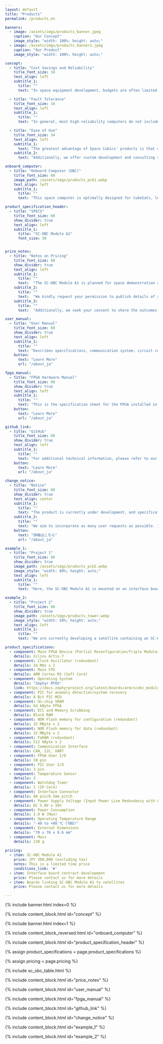 ```yaml
---
layout: default
title: "Products"
permalink: /products_en

banners:
  - image: /assets/imgs/products_banner.jpeg
    caption: "Our Concept"
    image_style: "width: 100%; height: auto;"
  - image: /assets/imgs/products_banner2.jpeg
    caption: "Our Product"
    image_style: "width: 100%; height: auto;"

concept:
  - title: "Cost Savings and Reliability"
    title_font_size: 34
    text_align: left
    subtitle_1:
      title: ""
      text: "In space equipment development, budgets are often limited, leading to the use of inexpensive general-purpose computers. However, concerns about their reliability in the harsh conditions of outer space, where radiation levels are extremely high, remain. One way to improve reliability is to use computers with radiation-resistant components, but these products are costly. Additionally, purchasing such equipment alone does not address all the challenges that arise during a space mission. Space Cubics offers cost-effective products that maintain the high reliability needed for space equipment."

  - title: "Fault Tolerance"
    title_font_size: 34
    text_align: left
    subtitle_1:
      title: ""
      text: "In general, most high-reliability computers do not include built-in fault tolerance features. Even if a computer is equipped with radiation-resistant components, strong radiation can still cause damage, such as data corruption. In space, if a hardware failure occurs, the parts cannot be replaced, and software issues are difficult to resolve remotely from the ground. Space Cubics' products are designed with numerous fault-tolerant features, based on the understanding that failures are inevitable and that quick recovery is crucial. For example, we can implement redundancy by running and linking multiple computers simultaneously, or by storing identical data in multiple locations to protect against data corruption. A majority vote system can then be used to verify the validity of the data. These features enable automatic recovery of both computers and data in the event of a failure."

  - title: "Ease of Use"
    title_font_size: 34
    text_align: left
    subtitle_1:
      text: "The greatest advantage of Space Cubics' products is that users can focus exclusively on developing the mission-specific features. In addition to fault tolerance functions, our products come with middleware and protocols commonly used in space equipment, such as ISS-compatible network protocols, TTEthernet, and cFS. We also support ROS (Robot Operating System), which is widely used in industries beyond space."
    subtitle_2:
      text: "Additionally, we offer custom development and consulting services for both software and hardware, including CPU boards and FPGAs.By offering affordable space computers and comprehensive space development support, Space Cubics simplifies entry into space development and contributes to the growth of the private space industry in Japan and across Asia."

onboard_computer:
  - title: "Onboard Computer (OBC)"
    title_font_size: 60
    image_path: /assets/imgs/products_pcb1.webp
    text_align: left
    subtitle_1:
      title: ""
      text: "This space computer is optimally designed for CubeSats, leveraging reliability design technology developed by JAXA for the International Space Station. Featuring Xilinx's Artix-7 FPGA, it offers flexible support for various interface types and quantities, tailored to each user's needs. It is also suitable for use in spacecraft beyond CubeSats, as well as for ground-based industrial applications."

product_specification_header:
  - title: "SPECS"
    title_font_size: 60
    show_divider: true
    text_align: left
    subtitle_1:
      title: "SC-OBC Module A1"
      font_size: 30


price_notes:
  - title: "Notes on Pricing"
    title_font_size: 60
    show_divider: true
    text_align: left
    subtitle_1:
      title: ""
      text:  "The SC-OBC Module A1 is planned for space demonstration aboard a satellite developed in-house. The listed price is a special, limited-time offer available only until the space demonstration."
    subtitle_2:
      title: ""
      text:  "We kindly request your permission to publish details of your purchase of this product on our website, social media platforms, and other channels."
    subtitle_3:
      title: ""
      text:  "Additionally, we seek your consent to share the outcomes of devices utilizing this product, whether launched into space or applied in terrestrial industries, on our website, social media, and similar outlets. We kindly request you to provide operational data from the use of this product in space. This data will remain confidential and will only include information related to the functionality and performance of this product. The purpose is to gather feedback for improving future product specifications. If you have any questions about the scope of the data request or the process for providing it, please feel free to contact us. We may request your participation in a survey to gather feedback on the usability and specifications of this product."

user_manual:
  - title: "User Manual"
    title_font_size: 60
    show_divider: true
    text_align: left
    subtitle_1:
      title: ""
      text: "Describes specifications, communication system, circuit configuration, etc. for SC-OBC Module A1."
    button:
      text: "Learn More"
      url: "/about_ja"

fpga_manual:
  - title: "FPGA Hardware Manual"
    title_font_size: 60
    show_divider: true
    text_align: left
    subtitle_1:
      title: ""
      text: "This is the specification sheet for the FPGA installed in the SC-OBC Module A1. It includes details on FPGA functions and register specifications essential for FPGA and software development."
    button:
      text: "Learn More"
      url: "/about_ja"

github_link:
  - title: "GitHub"
    title_font_size: 60
    show_divider: true
    text_align: left
    subtitle_1:
      title: ""
      text: "For additional technical information, please refer to our source code repositories."
    button:
      text: "Learn More"
      url: "/about_ja"

change_notice:
  - title: "Notice"
    title_font_size: 60
    show_divider: true
    text_align: center
    subtitle_1:
      title: ""
      text: "The product is currently under development, and specifications are subject to change without notice."
    subtitle_2:
      title: ""
      text: "We aim to incorporate as many user requests as possible. If you have any suggestions or requests, please don't hesitate to contact us."
    button:
      text: "詳細はこちら"
      url: "/about_ja"

example_1:
  - title: "Project 1"
    title_font_size: 60
    show_divider: true
    image_path: /assets/imgs/products_pcb2.webp
    image_style: "width: 80%; height: auto;"
    text_align: left
    subtitle_1:
      title: ""
      text: "Here, the SC-OBC Module A1 is mounted on an interface board designed to match the PC104 form factor for use in satellites."

example_2:
  - title: "Project 2"
    title_font_size: 60
    show_divider: true
    image_path: /assets/imgs/products_tower.webp
    image_style: "width: 50%; height: auto;"
    text_align: left
    subtitle_1:
      title: ""
      text: "We are currently developing a satellite containing an SC-OBC Module A1-powered interface board."

product_specifications:
  - component: Main FPGA Device (Partial Reconfiguration/Triple Modular Redundancy)
    details: Xilinx Artix-7
  - component: Clock Oscillator (redundant)
    details: 24 MHz x 2
  - component: Main CPU
    details: ARM Cortex M3 (Soft Core)
  - component: Operating System
    details: "Zephyr RTOS"
    link: https://docs.zephyrproject.org/latest/boards/arm/scobc_module1/doc/index.html
  - component: PIC for anomaly detection/system recovery
    details: 8 Bit PIC MCU
  - component: On-chip SRAM
    details: 64 kByte FPGA
  - component: ECC and Memory Scrubbing
    details: Block RAM
  - component: NOR Flash memory for configuration (redundant)
    details: 32 MByte x 2
  - component: NOR Flash memory for data (redundant)
    details: 32 MByte x 2
  - component: FeRAM (redundant)
    details: 512 kByte x 2
  - component: Communication Interface
    details: CAN, I2C, UART
  - component: FPGA User I/O
    details: 38 pin
  - component: PIC User I/O
    details: 3 pin
  - component: Temperature Sensor
    details: 3
  - component: Watchdog Timer
    details: 1 (IP Core)
  - component: Interface Connector
    details: 80 pin/0.5mm pitch
  - component: Power Supply Voltage (Input Power Line Redundancy with Current & Voltage Monitor)
    details: DC 5.0V ± 10%
  - component: Power Consumption
    details: 2.0 W (Max)
  - component: Operating Temperature Range
    details: "-40 to +80 ℃ (TBD)"
  - component: External Dimensions
    details: "70 x 70 x 9.6 mm"
  - component: Mass
    details: 130 g
    
pricing:
  - item: SC-OBC Module A1
    price: JPY 300,000 (excluding tax)
    notes: This is a limited time price
    conditions_link: '#'
  - item: Interface board contract development
    price: Please contact us for more details
  - item: Boards linking SC-OBC Module A1 to satellites
    price: Please contact us for more details

---
```


{% include banner.html index=0 %}

{% include content_block.html id="concept" %}

{% include banner.html index=1 %}

{% include content_block_reversed.html id="onboard_computer" %}

{% include content_block.html id="product_specification_header" %}

{% assign product_specifications = page.product_specifications %}

{% assign pricing = page.pricing %}

{% include sc_obc_table.html %}

{% include content_block.html id="price_notes" %}

{% include content_block.html id="user_manual" %}

{% include content_block.html id="fpga_manual" %}

{% include content_block.html id="github_link" %}

{% include content_block.html id="change_notice" %}

{% include content_block.html id="example_1" %}

{% include content_block.html id="example_2" %}
